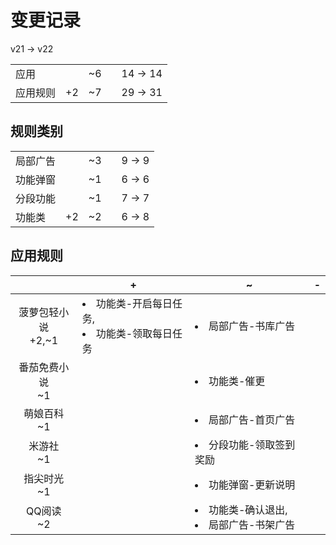# 变更记录

v21 -> v22

||||||
|-|:-:|:-:|:-:|:-:|
|应用||~6||14 -> 14|
|应用规则|+2|~7||29 -> 31|

## 规则类别

||||||
|-|:-:|:-:|:-:|:-:|
|局部广告||~3||9 -> 9|
|功能弹窗||~1||6 -> 6|
|分段功能||~1||7 -> 7|
|功能类|+2|~2||6 -> 8|

## 应用规则

||+|~|-|
|:-:|-|-|-|
|菠萝包轻小说<br>+2,~1|<li>功能类-开启每日任务,<li>功能类-领取每日任务|<li>局部广告-书库广告||
|番茄免费小说<br>~1||<li>功能类-催更||
|萌娘百科<br>~1||<li>局部广告-首页广告||
|米游社<br>~1||<li>分段功能-领取签到奖励||
|指尖时光<br>~1||<li>功能弹窗-更新说明||
|QQ阅读<br>~2||<li>功能类-确认退出,<li>局部广告-书架广告||
